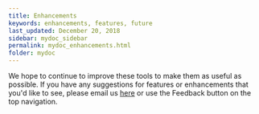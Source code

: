 ```yaml
---
title: Enhancements
keywords: enhancements, features, future
last_updated: December 20, 2018
sidebar: mydoc_sidebar
permalink: mydoc_enhancements.html
folder: mydoc
---
```


We hope to continue to improve these tools to make them as useful as possible. If you have any suggestions for features or enhancements that you'd like to see, please email us [here](mailto://contact@inflectionit.com) or use the Feedback button on the top navigation. 